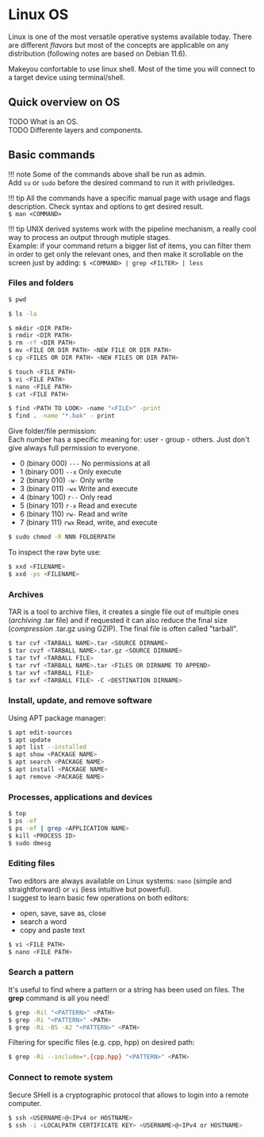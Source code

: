 # Linux OS

Linux is one of the most versatile operative systems available today. There are different *flavors* but most of the concepts are applicable on any distribution (following notes are based on Debian 11.6).

Makeyou confortable to use linux shell. Most of the time you will connect to a target device using terminal/shell.

## Quick overview on OS

TODO What is an OS.  
TODO Differente layers and components.  

## Basic commands

!!! note
    Some of the commands above shall be run as admin.  
    Add `su` or `sudo` before the desired command to run it with priviledges.

!!! tip
    All the commands have a specific manual page with usage and flags description.
    Check syntax and options to get desired result.    
    `$ man <COMMAND>`

!!! tip
    UNIX derived systems work with the pipeline mechanism, a really cool way to process an output through mutiple stages.  
    Example: if your command return a bigger list of items, you can filter them in order to get only the relevant ones, and then make it scrollable on the screen just by adding:
    `$ <COMMAND> | grep <FILTER> | less`

### Files and folders

```sh
$ pwd

$ ls -la

$ mkdir <DIR PATH>
$ rmdir <DIR PATH>
$ rm -rf <DIR PATH>
$ mv <FILE OR DIR PATH> <NEW FILE OR DIR PATH>
$ cp <FILES OR DIR PATH> <NEW FILES OR DIR PATH>

$ touch <FILE PATH>
$ vi <FILE PATH>
$ nano <FILE PATH>
$ cat <FILE PATH>

$ find <PATH TO LOOK> -name "<FILE>" -print
$ find . -name "*.bak" - print
```

Give folder/file permission:  
Each number has a specific meaning for: user - group - others. Just don't give always full permission to everyone.

+ 0 (binary 000) `---` No permissions at all
+ 1 (binary 001) `--x` Only execute
+ 2 (binary 010) `-w-` Only write
+ 3 (binary 011) `-wx` Write and execute
+ 4 (binary 100) `r--` Only read
+ 5 (binary 101) `r-x` Read and execute
+ 6 (binary 110) `rw-` Read and write
+ 7 (binary 111) `rwx` Read, write, and execute

```sh
$ sudo chmod -R NNN FOLDERPATH 
```

To inspect the raw byte use:

```sh
$ xxd <FILENAME>
$ xxd -ps <FILENAME>
```

### Archives

TAR is a tool to archive files, it creates a single file out of multiple ones (*archiving* .tar file) and if requested it can also reduce the final size (*compression* .tar.gz using GZIP). The final file is often called "tarball".

```sh
$ tar cvf <TARBALL NAME>.tar <SOURCE DIRNAME>
$ tar cvzf <TARBALL NAME>.tar.gz <SOURCE DIRNAME>
$ tar tvf <TARBALL FILE>
$ tar rvf <TARBALL NAME>.tar <FILES OR DIRNAME TO APPEND>
$ tar xvf <TARBALL FILE>
$ tar xvf <TARBALL FILE> -C <DESTINATION DIRNAME>
```

### Install, update, and remove software

Using APT package manager:

```sh
$ apt edit-sources
$ apt update
$ apt list --installed
$ apt show <PACKAGE NAME>
$ apt search <PACKAGE NAME>
$ apt install <PACKAGE NAME>
$ apt remove <PACKAGE NAME>
```

### Processes, applications and devices

```sh
$ top
$ ps -ef
$ ps -ef | grep <APPLICATION NAME>
$ kill <PROCESS ID>
$ sudo dmesg
```

### Editing files

Two editors are always available on Linux systems: `nano` (simple and straightforward) or `vi` (less intuitive but powerful).  
I suggest to learn basic few operations on both editors:

- open, save, save as, close
- search a word
- copy and paste text

```sh
$ vi <FILE PATH>
$ nano <FILE PATH>
```

### Search a pattern

It's useful to find where a pattern or a string has been used on files. The **grep** command is all you need!

```sh
$ grep -Ril "<PATTERN>" <PATH>
$ grep -Ri "<PATTERN>" <PATH>
$ grep -Ri -B5 -A2 "<PATTERN>" <PATH>
```

Filtering for specific files (e.g. cpp, hpp) on desired path:

```sh
$ grep -Ri --include=*.{cpp,hpp} "<PATTERN>" <PATH>
```

### Connect to remote system

Secure SHell is a cryptographic protocol that allows to login into a remote computer.

```sh
$ ssh <USERNAME>@<IPv4 or HOSTNAME>
$ ssh -i <LOCALPATH CERTIFICATE KEY> <USERNAME>@<IPv4 or HOSTNAME>
```